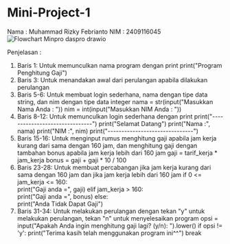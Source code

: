 # Mini-Project-1
Nama : Muhammad Rizky Febrianto NIM : 2409116045
![Flowchart Minpro daspro drawio](https://github.com/user-attachments/assets/1c069072-f235-4bfd-96da-e1576860f5ba)

Penjelasan :
1. Baris 1: Untuk memunculkan nama program dengan print
   print("Program Penghitung Gaji")
2. Baris 3: Untuk menandakan awal dari perulangan apabila dilakukan perulangan
3. Baris 5-6: Untuk membuat login sederhana, nama dengan tipe data string, dan nim    dengan tipe data integer
   nama = str(input("Masukkan Nama Anda : "))
   nim = int(input("Masukkan NIM Anda : "))
4. Baris 8-12: Untuk memunculkan login sederhana dengan print
    print("-------------------------------")
    print("Selamat Datang")
    print("Nama :", nama)
    print("NIM :", nim)
    print("-------------------------------")
5. Baris 15-16: Untuk menginput rumus menghitung gaji apabila jam kerja kurang dari sama dengan 160 jam, dan menghitung gaji dengan tambahan bonus apabila jam kerja lebih dari 160 jam
   gaji = tarif_kerja * jam_kerja 
   bonus = gaji + gaji * 10 / 100
7. Baris 23-28: Untuk membuat percabangan jika jam kerja kurang dari sama dengan 160 jam dan jika jam kerja lebih dari 160 jam
   if 0 <= jam_kerja <= 160:    
        print("Gaji anda =", gaji) 
   elif jam_kerja > 160:  
        print("Gaji anda =", bonus)
   else:   
        print("Anda Tidak Dapat Gaji")
8. Baris 31-34: Untuk melakukan perulangan dengan tekan "y" untuk melakukan perulangan, tekan "n" untuk menyelesaikan program
   opsi = input("Apakah Anda ingin menghitung gaji lagi? (y/n): ").lower()
    if opsi != 'y':
        print("Terima kasih telah menggunakan program ini^^")
        break
   
 
